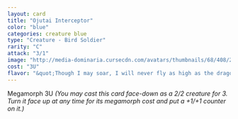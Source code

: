 ```yaml
---
layout: card
title: "Ojutai Interceptor"
color: "blue"
categories: creature blue
type: "Creature - Bird Soldier"
rarity: "C"
attack: "3/1"
image: "http://media-dominaria.cursecdn.com/avatars/thumbnails/68/408/200/283/635618478730767095.png"
cost: "3U"
flavor: "&quot;Though I may soar, I will never fly as high as the dragons.&quot;"
---
```


Megamorph <span class="tip mana-icon mana-colorless-03" title="3 Colorless Mana">3</span><span class="tip mana-icon mana-blue" title="1 Blue Mana">U</span> <em>(You may cast this card face-down as a 2/2 creature for <span class="tip mana-icon mana-colorless-03" title="3 Colorless Mana">3</span>. Turn it face up at any time for its megamorph cost and put a +1/+1 counter on it.)</em>
